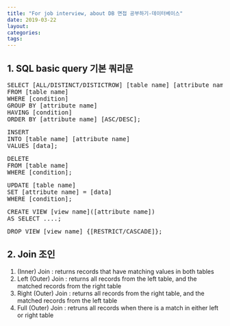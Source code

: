 ```yaml
---
title: "For job interview, about DB 면접 공부하기-데이터베이스"
date: 2019-03-22
layout:
categories:
tags:
---
```



## 1. SQL basic query 기본 쿼리문
<pre>
SELECT [ALL/DISTINCT/DISTICTROW] [table name] [attribute name]
FROM [table name]
WHERE [condition]
GROUP BY [attribute name]
HAVING [condition]
ORDER BY [attribute name] [ASC/DESC];
</pre>
<pre>
INSERT
INTO [table name] [attribute name]
VALUES [data];
</pre>
<pre>
DELETE
FROM [table name]
WHERE [condition];
</pre>
<pre>
UPDATE [table name]
SET [attribute name] = [data]
WHERE [condition];
</pre>
<pre>
CREATE VIEW [view name]([attribute name])
AS SELECT ....;
</pre>
<pre>
DROP VIEW [view name] {[RESTRICT/CASCADE]};
</pre>


## 2. Join 조인
1) (Inner) Join : returns records that have matching values in both tables
2) Left (Outer) Join : returns all records from the left table, and the matched records from the right table
3) Right (Outer) Join : returns all records from the right table, and the matched records from the left table
4) Full (Outer) Join : retruns all records when there is a match in either left or right table

